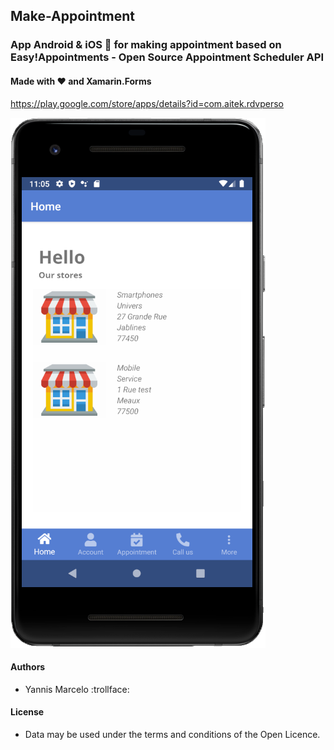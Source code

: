 ## Make-Appointment
### App Android & iOS 📱 for making appointment based on Easy!Appointments - Open Source Appointment Scheduler API 
####  Made with ❤️ and Xamarin.Forms

https://play.google.com/store/apps/details?id=com.aitek.rdvperso

![alt text](https://raw.githubusercontent.com/marceloeatworld/Make-Appointment/master/home.png)

#### Authors
 - Yannis Marcelo :trollface:

#### License
 - Data may be used under the terms and conditions of the Open Licence.
